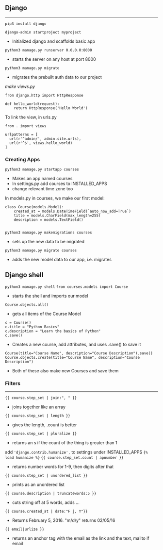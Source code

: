 ## Django
****
`pip3 install django`

`django-admin startproject myproject`
 - Initialized django and scaffolds basic app

`python3 manage.py runserver 0.0.0.0:8000`
 - starts the server on any host at port 8000

`python3 manage.py migrate`
 - migrates the prebuilt auth data to our project

*make views.py*

`from django.http import HttpResponse`

```
def hello_world(request):
    return HttpResponse('Hello World')

```

To link the view, in urls.py

`from . import views`

```
urlpatterns = [
  url(r'^admin/', admin.site.urls),
  url(r'^$', views.hello_world)
]
```

### Creating Apps

`python3 manage.py startapp courses`
 - Makes an app named courses
 - In settings.py add courses to INSTALLED_APPS
 - change relevant time zone too

In models.py in courses, we make our first model:

```
class Course(models.Model):
    created_at = models.DateTimeField(`auto_now_add=True`)
    title = models.CharField(max_length=255)
    description = models.TextField()


```

`python3 manage.py makemigrations courses`
 - sets up the new data to be migrated

`python3 manage.py migrate courses`
 - adds the new model data to our app, i.e. migrates


## Django shell

`python3 manage.py shell`
`from courses.models import Course`
 - starts the shell and imports our model

`Course.objects.all()`
 - gets all items of the Course Model

```
c = Course()
c.title = "Python Basics"
c.description = "Learn the basics of Python"
c.save()
```
 - Creates a new course, add attributes, and uses .save() to save it

`Course(title="Course Name", description="Course Description").save()`
`Course.objects.create(title="Course Name", description="Course Description")`
 - Both of these also make new Courses and save them




### Filters
****

`{{ course.step_set | join:", " }}`
 - joins together like an array

`{{ course.step_set | length }}`
 - gives the length, .count is better

`{{ course.step_set | pluralize }}`
 - returns an s if the count of the thing is greater than 1

add `'django.contrib.humanize',` to settings under INSTALLED_APPS
`{% load humanize %}`
`{{ course.step_set.count | apnumber }}`
 - returns number words for 1-9, then digits after that

`{{ course.step_set | unordered_list }}`
 - prints as an unordered list

`{{ course.description | truncatewords:5 }}`
 - cuts string off at 5 words, adds ...

`{{ course.created_at | date:"F j, Y"}}`
 - Returns February 5, 2016. "m/d/y" returns 02/05/16

`{{ email|urlize }}`
 - returns an anchor tag with the email as the link and the text, mailto if email